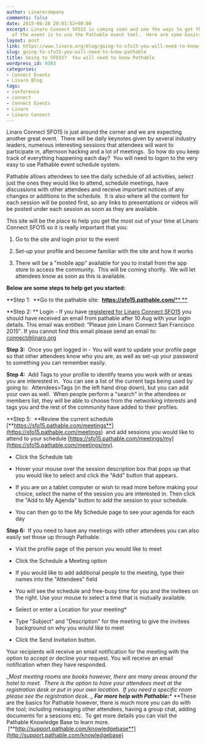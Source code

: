 ```yaml
---
author: Linarocompany
comments: false
date: 2015-08-28 20:01:52+00:00
excerpt: Linaro Connect SFO15 is coming soon and one the ways to get the most out
  of the event is to use the Pathable event tool.  Here are some basics...
layout: post
link: https://www.linaro.org/blog/going-to-sfo15-you-will-need-to-know-pathable/
slug: going-to-sfo15-you-will-need-to-know-pathable
title: Going to SFO15?  You will need to know Pathable
wordpress_id: 9193
categories:
- Connect Events
- Linaro Blog
tags:
- conference
- connect
- Connect Events
- Linaro
- Linaro Connect
---
```


Linaro Connect SFO15 is just around the corner and we are expecting another great event.  There will be daily keynotes given by several industry leaders, numerous interesting sessions that attendees will want to participate in, afternoon hacking and a lot of meetings.  So how do you keep track of everything happening each day?  You will need to logon to the very easy to use Pathable event schedule system.  

Pathable allows attendees to see the daily schedule of all activities, select just the ones they would like to attend, schedule meetings, have discussions with other attendees and receive important notices of any changes or additions to the schedule.  It is also where all the content for each session will be posted first, so any links to presentations or videos will be posted under each session as soon as they are available.  

This site will be the place to help you get the most out of your time at Linaro Connect SFO15 so it is really important that you:



	
  1. Go to the site and login prior to the event

	
  2. Set-up your profile and become familiar with the site and how it works

	
  3. There will be a "mobile app" available for you to install from the app store to access the community.  This will be coming shortly.  We will let attendees know as soon as this is available.


**Below are some steps to help get you started:**

**Step 1:  **Go to the pathable site:  [**https://sfo15.pathable.com/****
**](https://sfo15.pathable.com/)

**Step 2: ** Login - If you have [registered for Linaro Connect SFO15](http://connect.linaro.org/attend/) you should have received an email from pathable after 10 Aug with your login details. This email was entitled: “Please join Linaro Connect San Francisco 2015″. If you cannot find this email please send an email to: [connect@linaro.org](mailto:connect@linaro.org)

**Step 3:**  Once you get logged in - You will want to update your profile page so that other attendees know who you are, as well as set-up your password to something you can remember easily.  

**Step 4:**  Add Tags to your profile to identify teams you work with or areas you are interested in.  You can see a list of the current tags being used by going to:  Attendees>Tags (in the left hand drop down), but you can add your own as well.  When people perform a "search" in the attendees or members list, they will be able to choose from the networking interests and tags you and the rest of the community have added to their profiles. 

**Step 5:  **Review the current schedule [**https://sfo15.pathable.com/meetings**](https://sfo15.pathable.com/meetings)  and add sessions you would like to attend to your schedule [https://sfo15.pathable.com/meetings/my](https://sfo15.pathable.com/meetings/my).  



	
  * Click the Schedule tab

	
  * Hover your mouse over the session description box that pops up that you would like to select and click the "Add" button that appears.

	
  * If you are on a tablet computer or wish to read more before making your choice, select the name of the session you are interested in. Then click the "Add to My Agenda" button to add the session to your schedule.

	
  * You can then go to the My Schedule page to see your agenda for each day


**Step 6:**  If you need to have any meetings with other attendees you can also easily set those up through Pathable.  



	
  * Visit the profile page of the person you would like to meet

	
  * Click the Schedule a Meeting option

	
  * If you would like to add additional people to the meeting, type their names into the "Attendees" field

	
  * You will see the schedule and free-busy time for you and the invitees on the right. Use your mouse to select a time that is mutually available.

	
  * Select or enter a Location for your meeting*

	
  * Type "Subject" and "Description" for the meeting to give the invitees background on why you would like to meet

	
  * Click the Send Invitation button.


​Your recipients will receive an email notification for the meeting with the option to accept or decline your request. You will receive an email notification when they have responded.

_*Most meeting rooms are books however, there are many areas around the hotel to meet.  There is the option to have your attendees meet at the registration desk or put in your own location.  If you need a specific room please see the registration desk.
_
**For more help with Pathable:****
**These are the basics for Pathable however, there is much more you can do with the tool; including messaging other attendees, having a group chat, adding documents for a sessions etc.  To get more details you can visit the Pathable Knowledge Base to learn more.  [**http://support.pathable.com/knowledgebase**](http://support.pathable.com/knowledgebase)
